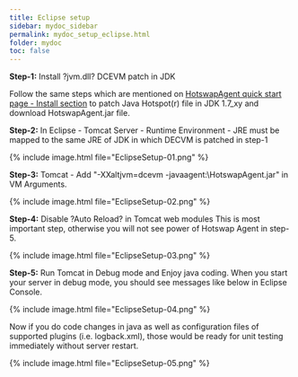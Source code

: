 ```yaml
---
title: Eclipse setup
sidebar: mydoc_sidebar
permalink: mydoc_setup_eclipse.html
folder: mydoc
toc: false
---
```


**Step-1:** Install ?jvm.dll? DCEVM patch in JDK

Follow the same steps which are mentioned on [HotswapAgent quick start page - Install section](http://hotswapagent.org/quick-start) to patch Java Hotspot(r) file in JDK 1.7_xy and download HotswapAgent.jar file.

**Step-2:** In Eclipse - Tomcat Server - Runtime Environment - JRE must be mapped to the same JRE of JDK in which DECVM is patched in step-1

{% include image.html file="EclipseSetup-01.png" %}

**Step-3:** Tomcat - Add "-XXaltjvm=dcevm -javaagent:<PATH>\HotswapAgent.jar" in VM Arguments.

{% include image.html file="EclipseSetup-02.png" %}

**Step-4:** Disable ?Auto Reload? in Tomcat web modules
This is most important step, otherwise you will not see power of Hotswap Agent in step-5.

{% include image.html file="EclipseSetup-03.png" %}

**Step-5:** Run Tomcat in Debug mode and Enjoy java coding.
When you start your server in debug mode, you should see messages like below in Eclipse Console.

{% include image.html file="EclipseSetup-04.png" %}

Now if you do code changes in java as well as configuration files of supported plugins (i.e. logback.xml), those would be ready for unit testing immediately without server restart.

{% include image.html file="EclipseSetup-05.png" %}
